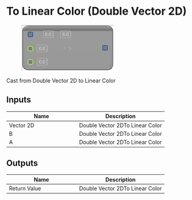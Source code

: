 # To Linear Color (Double Vector 2D)

<div align="left" data-full-width="false">

<figure><img src="../../../../.gitbook/assets/To_Linear_Color_(Double_Vector_2D).png" alt=""><figcaption></figcaption></figure>

</div>

Cast from Double Vector 2D to Linear Color

## Inputs

<table><thead><tr><th width="170">Name</th><th>Description</th></tr></thead><tbody><tr><td>Vector 2D</td><td>Double Vector 2DTo Linear Color</td></tr><tr><td>B</td><td>Double Vector 2DTo Linear Color</td></tr><tr><td>A</td><td>Double Vector 2DTo Linear Color</td></tr></tbody></table>

## Outputs

<table><thead><tr><th width="170">Name</th><th>Description</th></tr></thead><tbody><tr><td>Return Value</td><td>Double Vector 2DTo Linear Color</td></tr></tbody></table>

